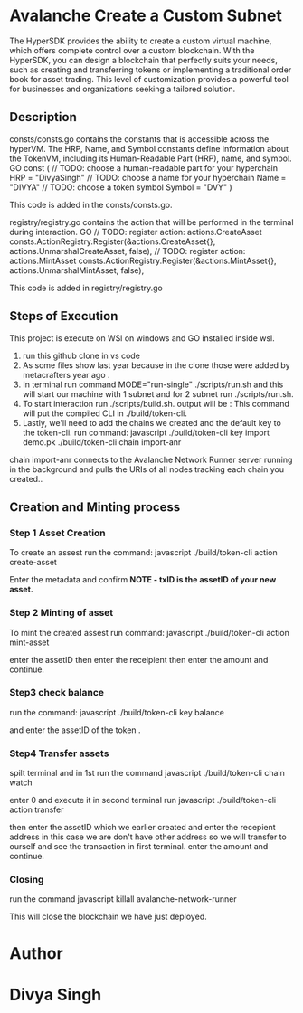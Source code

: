 # Avalanche Create a Custom Subnet

The HyperSDK provides the ability to create a custom virtual machine, which offers complete control over a custom blockchain. With the HyperSDK, you can design a blockchain that perfectly suits your needs, such as creating and transferring tokens or implementing a traditional order book for asset trading. This level of customization provides a powerful tool for businesses and organizations seeking a tailored solution.


## Description 
consts/consts.go contains the constants that is accessible across the hyperVM. The HRP, Name, and Symbol constants define information about the TokenVM, including its Human-Readable Part (HRP), name, and symbol.
GO
const (
	// TODO: choose a human-readable part for your hyperchain
	HRP = "DivyaSingh"
	// TODO: choose a name for your hyperchain
	Name = "DIVYA"
	// TODO: choose a token symbol
	Symbol = "DVY"
)

This code is added in the consts/consts.go.

registry/registry.go contains the action that will be performed in the terminal during interaction.
GO
// TODO: register action: actions.CreateAsset
consts.ActionRegistry.Register(&actions.CreateAsset{}, actions.UnmarshalCreateAsset, false),
// TODO: register action: actions.MintAsset
consts.ActionRegistry.Register(&actions.MintAsset{}, actions.UnmarshalMintAsset, false),

This code is added in registry/registry.go

## Steps of Execution
This project is execute on WSl on windows and GO installed inside wsl.<br>
1) run this github clone in vs code
2) As some files show last year because in the clone those were added by metacrafters year ago .
3) In terminal run command MODE="run-single" ./scripts/run.sh and this will start our machine with 1 subnet and for 2 subnet run ./scripts/run.sh. 
4) To start interaction run ./scripts/build.sh. output will be :
This command will put the compiled CLI in ./build/token-cli.
5) Lastly, we'll need to add the chains we created and the default key to the token-cli. run command:
javascript
./build/token-cli key import demo.pk
./build/token-cli chain import-anr

chain import-anr connects to the Avalanche Network Runner server running in the background and pulls the URIs of all nodes tracking each chain you created..

## Creation and Minting process
### Step 1 Asset Creation
To create an assest run the command:
javascript
./build/token-cli action create-asset

Enter the metadata and confirm
<b>NOTE - txID is the assetID of your new asset.</b>

### Step 2 Minting of asset
To mint the created assest run command:
javascript
./build/token-cli action mint-asset

enter the assetID then enter the receipient then enter the amount and continue.

### Step3 check balance
run the command:
javascript
./build/token-cli key balance

and enter the assetID of the token .

### Step4 Transfer assets
spilt terminal and in 1st run the command 
javascript
./build/token-cli chain watch

enter 0 and execute it
in second terminal run
javascript
./build/token-cli action transfer

then enter the assetID which we earlier created and enter the recepient address in this case we are don't have other address so we will transfer to ourself and see the transaction in first terminal. enter the amount and continue.

### Closing 
run the command 
javascript
killall avalanche-network-runner

This will close the blockchain we have just deployed.

# Author 
# Divya Singh
